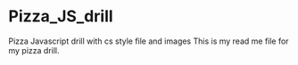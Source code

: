 # Pizza_JS_drill
Pizza Javascript drill with cs style file and images
This is my read me file for my pizza drill.  
